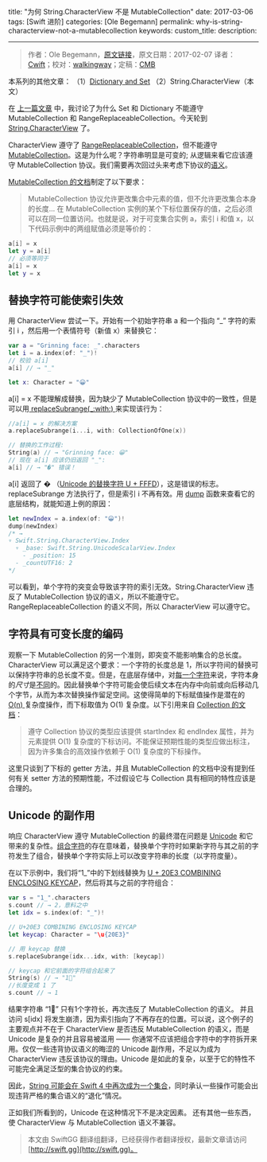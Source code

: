 title: "为何 String.CharacterView 不是 MutableCollection"
date: 2017-03-06
tags: [Swift 进阶]
categories: [Ole Begemann]
permalink: why-is-string-characterview-not-a-mutablecollection
keywords: 
custom_title: 
description: 

---
> 作者：Ole Begemann，[原文链接](https://oleb.net/blog/2017/02/why-is-string-characterview-not-a-mutablecollection/)，原文日期：2017-02-07
> 译者：[Cwift](http://weibo.com/277195544)；校对：[walkingway](http://chengway.in/)；定稿：[CMB](https://github.com/chenmingbiao)
  







<!--此处开始正文-->

本系列的其他文章：
（1）[Dictionary and Set](https://oleb.net/blog/2017/02/why-is-dictionary-not-a-mutablecollection/)
（2）String.CharacterView（本文）

在 [上一篇文章](https://oleb.net/blog/2017/02/why-is-dictionary-not-a-mutablecollection/) 中，我讨论了为什么 Set 和 Dictionary 不能遵守 MutableCollection 和 RangeReplaceableCollection。今天轮到 [String.CharacterView](https://developer.apple.com/reference/swift/string.characterview) 了。

CharacterView 遵守了 [RangeReplaceableCollection](https://developer.apple.com/reference/swift/rangereplaceablecollection)，但不能遵守 [MutableCollection](https://developer.apple.com/reference/swift/mutablecollection)。这是为什么呢？字符串明显是可变的; 从逻辑来看它应该遵守 MutableCollection 协议。我们需要再次回过头来考虑下协议的[语义](https://oleb.net/blog/2016/12/protocols-have-semantics/)。

[MutableCollection 的文档](https://developer.apple.com/reference/swift/mutablecollection)制定了以下要求：

> MutableCollection 协议允许更改集合中元素的值，但不允许更改集合本身的长度...
> 在 MutableCollection 实例的某个下标位置保存的值，之后必须可以在同一位置访问。也就是说，对于可变集合实例 a，索引 i 和值 x，以下代码示例中的两组赋值必须是等价的：

```swift
a[i] = x
let y = a[i]
// 必须等同于
a[i] = x
let y = x
```

<!--more-->

## 替换字符可能使索引失效

用 CharacterView 尝试一下。开始有一个初始字符串 a 和一个指向 “_” 字符的索引 i ，然后用一个表情符号（新值 x）来替换它：

```swift
var a = "Grinning face: _".characters
let i = a.index(of: "_")!
// 校验 a[i]
a[i] // → "_"

let x: Character = "😀"
```

a[i] = x 不能理解成替换，因为缺少了 MutableCollection 协议中的一致性，但是可以用[ replaceSubrange(_:with:) ](https://developer.apple.com/reference/swift/string/1778790-replacesubrange)来实现该行为：

```swift
//a[i] = x 的解决方案
a.replaceSubrange(i...i, with: CollectionOfOne(x))

// 替换的工作过程:
String(a) // → "Grinning face: 😀"
// 现在 a[i] 应该仍旧返回 "_":
a[i] // → "�" 错误！
```

a[i] 返回了 � （[Unicode 的替换字符 U + FFFD](https://codepoints.net/U+FFFD)），这是错误的标志。replaceSubrange 方法执行了，但是索引 i 不再有效。用 [dump](https://developer.apple.com/reference/swift/1539127-dump) 函数来查看它的底层结构，就能知道上例的原因：

```swift
let newIndex = a.index(of: "😀")!
dump(newIndex)
/* →
▿ Swift.String.CharacterView.Index
  ▿ _base: Swift.String.UnicodeScalarView.Index
    - _position: 15
  - _countUTF16: 2
*/
```

可以看到，单个字符的突变会导致该字符的索引无效。String.CharacterView 违反了 MutableCollection 协议的语义，所以不能遵守它。RangeReplaceableCollection 的语义不同，所以 CharacterView 可以遵守它。

## 字符具有可变长度的编码

观察一下 MutableCollection 的另一个准则，即突变不能影响集合的总长度。CharacterView 可以满足这个要求：一个字符的长度总是 1，所以字符间的替换可以保持字符串的总长度不变。但是，在底层存储中，对[每一个字符](https://oleb.net/blog/2016/12/emoji-4-0/)来说，字符本身的*尺寸*是[不同](https://oleb.net/blog/2016/08/swift-3-strings/)的。因此替换单个字符可能会使后续文本在内存中向前或向后移动几个字节，从而为本次替换操作留足空间。这使得简单的下标赋值操作是潜在的[ O(n) ](https://en.wikipedia.org/wiki/Big_O_notation) 复杂度操作，而下标取值为 O(1) 复杂度。以下引用来自 [Collection 的文档](https://developer.apple.com/reference/swift/collection)：

> 遵守 Collection 协议的类型应该提供 startIndex 和 endIndex 属性，并为元素提供 O(1) 复杂度的下标访问。不能保证预期性能的类型应做出标注，因为许多集合的高效操作依赖于 O(1) 复杂度的下标操作。

这里只谈到了下标的 getter 方法，并且 MutableCollection 的文档中没有提到任何有关 setter 方法的预期性能，不过假设它与 Collection 具有相同的特性应该是合理的。

## Unicode 的副作用

响应 CharacterView 遵守 MutableCollection 的最终潜在问题是 [Unicode](https://en.wikipedia.org/wiki/Unicode) 和它带来的复杂性。[组合字符](https://en.wikipedia.org/wiki/Combining_character)的存在意味着，替换单个字符时如果新字符与其之前的字符发生了组合，替换单个字符实际上可以改变字符串的长度（以字符度量）。

在以下示例中，我们将“1_”中的下划线替换为 [U + 20E3 COMBINING ENCLOSING KEYCAP](https://codepoints.net/U+20E3)，然后将其与之前的字符组合：

```swift
var s = "1_".characters
s.count // → 2，意料之中
let idx = s.index(of: "_")!

// U+20E3 COMBINING ENCLOSING KEYCAP
let keycap: Character = "\u{20E3}"

// 用 keycap 替换 _
s.replaceSubrange(idx...idx, with: [keycap])

// keycap 和它前面的字符组合起来了
String(s) // → "1⃣"
//长度变成 1 了
s.count // → 1
```

结果字符串 “1⃣” 只有1个字符长，再次违反了 MutableCollection 的语义。 并且访问 s[idx] 将发生崩溃，因为索引指向了不再存在的位置。可以说，这个例子的主要观点并不在于 CharacterView 是否违反 MutableCollection 的语义，而是 Unicode 是复杂的并且容易被滥用 —— 你通常不应该把组合字符中的字符拆开来用。仅仅一些违背协议语义的晦涩的 Unicode 副作用，不足以为成为 CharacterView 违反该协议的理由。Unicode 是如此的复杂，以至于它的特性不可能完全满足泛型的集合协议的约束。

因此，[String 可能会在 Swift 4 中再次成为一个集合](https://github.com/apple/swift/blob/master/docs/StringManifesto.md#string-should-be-a-collection-of-characters-again)，同时承认一些操作可能会出现违背严格的集合语义的“退化”情况。

正如我们所看到的，Unicode 在这种情况下不是决定因素。 还有其他一些东西，使 CharacterView 与 MutableCollection 语义不兼容。

> 本文由 SwiftGG 翻译组翻译，已经获得作者翻译授权，最新文章请访问 [http://swift.gg](http://swift.gg)。